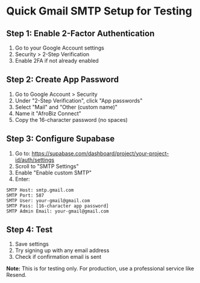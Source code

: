 # Quick Gmail SMTP Setup for Testing

## Step 1: Enable 2-Factor Authentication
1. Go to your Google Account settings
2. Security > 2-Step Verification
3. Enable 2FA if not already enabled

## Step 2: Create App Password
1. Go to Google Account > Security
2. Under "2-Step Verification", click "App passwords"
3. Select "Mail" and "Other (custom name)"
4. Name it "AfroBiz Connect"
5. Copy the 16-character password (no spaces)

## Step 3: Configure Supabase
1. Go to: https://supabase.com/dashboard/project/your-project-id/auth/settings
2. Scroll to "SMTP Settings"
3. Enable "Enable custom SMTP"
4. Enter:

```
SMTP Host: smtp.gmail.com
SMTP Port: 587
SMTP User: your-gmail@gmail.com
SMTP Pass: [16-character app password]
SMTP Admin Email: your-gmail@gmail.com
```

## Step 4: Test
1. Save settings
2. Try signing up with any email address
3. Check if confirmation email is sent

**Note:** This is for testing only. For production, use a professional service like Resend. 